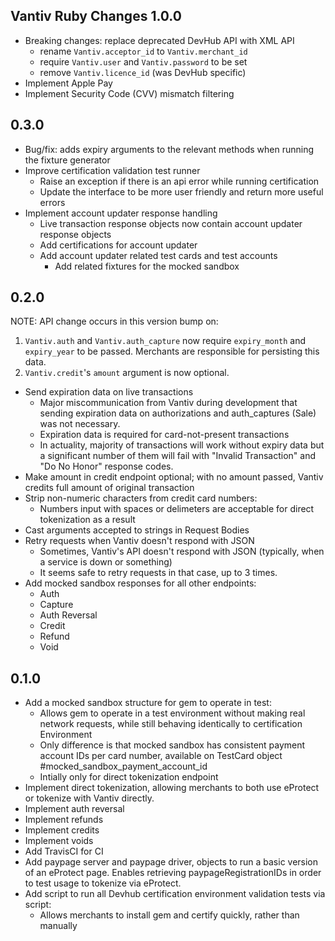 Vantiv Ruby Changes
1.0.0
-----------
- Breaking changes: replace deprecated DevHub API with XML API
  - rename `Vantiv.acceptor_id` to `Vantiv.merchant_id`
  - require `Vantiv.user` and `Vantiv.password` to be set
  - remove `Vantiv.licence_id` (was DevHub specific)
- Implement Apple Pay
- Implement Security Code (CVV) mismatch filtering


0.3.0
-----------
- Bug/fix: adds expiry arguments to the relevant methods when running the fixture generator
- Improve certification validation test runner
  - Raise an exception if there is an api error while running certification
  - Update the interface to be more user friendly and return more useful errors
- Implement account updater response handling
  - Live transaction response objects now contain account updater response objects
  - Add certifications for account updater
  - Add account updater related test cards and test accounts
    - Add related fixtures for the mocked sandbox

0.2.0
-----------

NOTE: API change occurs in this version bump on:

1. `Vantiv.auth` and `Vantiv.auth_capture` now require `expiry_month`
   and `expiry_year` to be passed. Merchants are responsible for persisting
   this data.
2. `Vantiv.credit`'s `amount` argument is now optional.

- Send expiration data on live transactions
  - Major miscommunication from Vantiv during development that sending
    expiration data on authorizations and auth_captures (Sale) was
    not necessary.
  - Expiration data is required for card-not-present transactions
  - In actuality, majority of transactions will work without expiry
    data but a significant number of them will fail with "Invalid Transaction"
    and "Do No Honor" response codes.
- Make amount in credit endpoint optional; with no amount passed, Vantiv
  credits full amount of original transaction
- Strip non-numeric characters from credit card numbers:
  - Numbers input with spaces or delimeters are acceptable for direct
    tokenization as a result
- Cast arguments accepted to strings in Request Bodies
- Retry requests when Vantiv doesn't respond with JSON
  - Sometimes, Vantiv's API doesn't respond with JSON (typically, when
    a service is down or something)
  - It seems safe to retry requests in that case, up to 3 times.
- Add mocked sandbox responses for all other endpoints:
  - Auth
  - Capture
  - Auth Reversal
  - Credit
  - Refund
  - Void

0.1.0
-----------

- Add a mocked sandbox structure for gem to operate in test:
  - Allows gem to operate in a test environment without making real
    network requests, while still behaving identically to certification
    Environment
  - Only difference is that mocked sandbox has consistent payment account
    IDs per card number, available on TestCard object
    #mocked_sandbox_payment_account_id
  - Intially only for direct tokenization endpoint
- Implement direct tokenization, allowing merchants to both use eProtect or
  tokenize with Vantiv directly.
- Implement auth reversal
- Implement refunds
- Implement credits
- Implement voids
- Add TravisCI for CI
- Add paypage server and paypage driver, objects to run a basic version of
  an eProtect page. Enables retrieving paypageRegistrationIDs in order to test
  usage to tokenize via eProtect.
- Add script to run all Devhub certification environment validation tests
  via script:
  - Allows merchants to install gem and certify quickly, rather than manually


